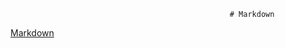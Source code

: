                                                      # Markdown
[Markdown](https://ru.wikipedia.org/wiki/Markdown)
